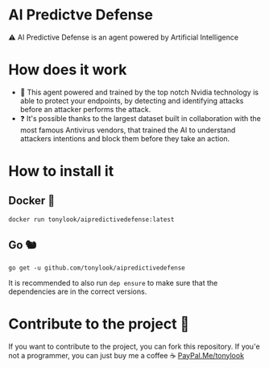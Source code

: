# AI Predictve Defense

⚠️ AI Predictive Defense is an agent powered by Artificial Intelligence


# How does it work

 - 🚨 This agent powered and trained by the top notch Nvidia technology is able to protect your endpoints, by detecting and identifying attacks before an attacker performs the attack.
 - ❓ It's possible thanks to the largest dataset built in collaboration with the most famous Antivirus vendors, that trained the AI to understand attackers intentions and block them before they take an action.





# How to install it
## Docker 🐳

    docker run tonylook/aipredictivedefense:latest


## Go 🐿️

    go get -u github.com/tonylook/aipredictivedefense
It is recommended to also run `dep ensure` to make sure that the dependencies are in the correct versions.

# Contribute to the project 🏀

If you want to contribute to the project, you can fork this repository.
If you'e not a programmer, you can just buy me a coffee ☕
[PayPal.Me/tonylook](https://www.paypal.com/paypalme/tonylook)
